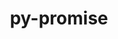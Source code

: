 ---
title: "py-promise"
layout: cache
categories: [package, develop]
meta: {"versions": ["2.3"], "compilers": ["gcc@=13.2.0"], "oss": ["ubuntu24.04"], "platforms": ["linux"], "targets": ["aarch64", "x86_64_v3"], "stacks": ["ml-linux-aarch64-cpu", "ml-linux-aarch64-cuda", "ml-linux-x86_64-cpu", "ml-linux-x86_64-cuda", "ml-linux-x86_64-rocm", "root"], "num_specs": 10, "num_specs_by_stack": {"root": 10, "ml-linux-aarch64-cpu": 5, "ml-linux-aarch64-cuda": 5, "ml-linux-x86_64-cpu": 5, "ml-linux-x86_64-cuda": 5, "ml-linux-x86_64-rocm": 5}}
spec_details: [{"hash": "aabc3kcm4ecpmg4u6fe5cq75bpfd3wja", "compiler": "gcc@=13.2.0", "versions": ["2.3"], "os": "ubuntu24.04", "platform": "linux", "target": "aarch64", "variants": ["build_system=python_pip"], "stacks": ["root", "ml-linux-aarch64-cpu", "ml-linux-aarch64-cuda"], "size": "-", "tarball": "https://binaries.spack.io/develop/build_cache/linux-ubuntu24.04-aarch64/gcc-13.2.0/py-promise-2.3/linux-ubuntu24.04-aarch64-gcc-13.2.0-py-promise-2.3-aabc3kcm4ecpmg4u6fe5cq75bpfd3wja.spack"}, {"hash": "ebosttujzmxu3zxlpcn5velcr2w4wjlr", "compiler": "gcc@=13.2.0", "versions": ["2.3"], "os": "ubuntu24.04", "platform": "linux", "target": "aarch64", "variants": ["build_system=python_pip"], "stacks": ["root", "ml-linux-aarch64-cpu", "ml-linux-aarch64-cuda"], "size": "-", "tarball": "https://binaries.spack.io/develop/build_cache/linux-ubuntu24.04-aarch64/gcc-13.2.0/py-promise-2.3/linux-ubuntu24.04-aarch64-gcc-13.2.0-py-promise-2.3-ebosttujzmxu3zxlpcn5velcr2w4wjlr.spack"}, {"hash": "lwb6g7wsfqrx2cjvi5evi5harlalvj2r", "compiler": "gcc@=13.2.0", "versions": ["2.3"], "os": "ubuntu24.04", "platform": "linux", "target": "aarch64", "variants": ["build_system=python_pip"], "stacks": ["root", "ml-linux-aarch64-cpu", "ml-linux-aarch64-cuda"], "size": "-", "tarball": "https://binaries.spack.io/develop/build_cache/linux-ubuntu24.04-aarch64/gcc-13.2.0/py-promise-2.3/linux-ubuntu24.04-aarch64-gcc-13.2.0-py-promise-2.3-lwb6g7wsfqrx2cjvi5evi5harlalvj2r.spack"}, {"hash": "mur55vr6fopmikz4mlnmjmedx6s4pysz", "compiler": "gcc@=13.2.0", "versions": ["2.3"], "os": "ubuntu24.04", "platform": "linux", "target": "aarch64", "variants": ["build_system=python_pip"], "stacks": ["root", "ml-linux-aarch64-cpu", "ml-linux-aarch64-cuda"], "size": "-", "tarball": "https://binaries.spack.io/develop/build_cache/linux-ubuntu24.04-aarch64/gcc-13.2.0/py-promise-2.3/linux-ubuntu24.04-aarch64-gcc-13.2.0-py-promise-2.3-mur55vr6fopmikz4mlnmjmedx6s4pysz.spack"}, {"hash": "ywsovp5e4sqqddjopxsnswptzt5oeghu", "compiler": "gcc@=13.2.0", "versions": ["2.3"], "os": "ubuntu24.04", "platform": "linux", "target": "aarch64", "variants": ["build_system=python_pip"], "stacks": ["root", "ml-linux-aarch64-cpu", "ml-linux-aarch64-cuda"], "size": "-", "tarball": "https://binaries.spack.io/develop/build_cache/linux-ubuntu24.04-aarch64/gcc-13.2.0/py-promise-2.3/linux-ubuntu24.04-aarch64-gcc-13.2.0-py-promise-2.3-ywsovp5e4sqqddjopxsnswptzt5oeghu.spack"}, {"hash": "2c2hzrkgshgedxud7ynyf2orii5idgee", "compiler": "gcc@=13.2.0", "versions": ["2.3"], "os": "ubuntu24.04", "platform": "linux", "target": "x86_64_v3", "variants": ["build_system=python_pip"], "stacks": ["root", "ml-linux-x86_64-cpu", "ml-linux-x86_64-cuda", "ml-linux-x86_64-rocm"], "size": "-", "tarball": "https://binaries.spack.io/develop/build_cache/linux-ubuntu24.04-x86_64_v3/gcc-13.2.0/py-promise-2.3/linux-ubuntu24.04-x86_64_v3-gcc-13.2.0-py-promise-2.3-2c2hzrkgshgedxud7ynyf2orii5idgee.spack"}, {"hash": "7pcz7lhmfmxsz2qvcz6hmizffxxl6kpp", "compiler": "gcc@=13.2.0", "versions": ["2.3"], "os": "ubuntu24.04", "platform": "linux", "target": "x86_64_v3", "variants": ["build_system=python_pip"], "stacks": ["root", "ml-linux-x86_64-cpu", "ml-linux-x86_64-cuda", "ml-linux-x86_64-rocm"], "size": "-", "tarball": "https://binaries.spack.io/develop/build_cache/linux-ubuntu24.04-x86_64_v3/gcc-13.2.0/py-promise-2.3/linux-ubuntu24.04-x86_64_v3-gcc-13.2.0-py-promise-2.3-7pcz7lhmfmxsz2qvcz6hmizffxxl6kpp.spack"}, {"hash": "jdkojfijeogri2nca57nw6osfa23ry7n", "compiler": "gcc@=13.2.0", "versions": ["2.3"], "os": "ubuntu24.04", "platform": "linux", "target": "x86_64_v3", "variants": ["build_system=python_pip"], "stacks": ["root", "ml-linux-x86_64-cpu", "ml-linux-x86_64-cuda", "ml-linux-x86_64-rocm"], "size": "-", "tarball": "https://binaries.spack.io/develop/build_cache/linux-ubuntu24.04-x86_64_v3/gcc-13.2.0/py-promise-2.3/linux-ubuntu24.04-x86_64_v3-gcc-13.2.0-py-promise-2.3-jdkojfijeogri2nca57nw6osfa23ry7n.spack"}, {"hash": "qnpq4qyw7o2chrpyhvrycmnyhg7ct66l", "compiler": "gcc@=13.2.0", "versions": ["2.3"], "os": "ubuntu24.04", "platform": "linux", "target": "x86_64_v3", "variants": ["build_system=python_pip"], "stacks": ["root", "ml-linux-x86_64-cpu", "ml-linux-x86_64-cuda", "ml-linux-x86_64-rocm"], "size": "-", "tarball": "https://binaries.spack.io/develop/build_cache/linux-ubuntu24.04-x86_64_v3/gcc-13.2.0/py-promise-2.3/linux-ubuntu24.04-x86_64_v3-gcc-13.2.0-py-promise-2.3-qnpq4qyw7o2chrpyhvrycmnyhg7ct66l.spack"}, {"hash": "tu6w3sfsluq7enatxwasathx27yug73g", "compiler": "gcc@=13.2.0", "versions": ["2.3"], "os": "ubuntu24.04", "platform": "linux", "target": "x86_64_v3", "variants": ["build_system=python_pip"], "stacks": ["root", "ml-linux-x86_64-cpu", "ml-linux-x86_64-cuda", "ml-linux-x86_64-rocm"], "size": "-", "tarball": "https://binaries.spack.io/develop/build_cache/linux-ubuntu24.04-x86_64_v3/gcc-13.2.0/py-promise-2.3/linux-ubuntu24.04-x86_64_v3-gcc-13.2.0-py-promise-2.3-tu6w3sfsluq7enatxwasathx27yug73g.spack"}]
---